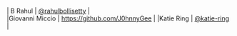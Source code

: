 | B Rahul           | [@rahulbollisetty](https://github.com/rahulbollisetty)         |                                                                                                                                                            
|Giovanni Miccio    | https://github.com/J0hnnyGee                                   |
|Katie Ring         | [@katie-ring](https://github.com/katie-ring)                   |